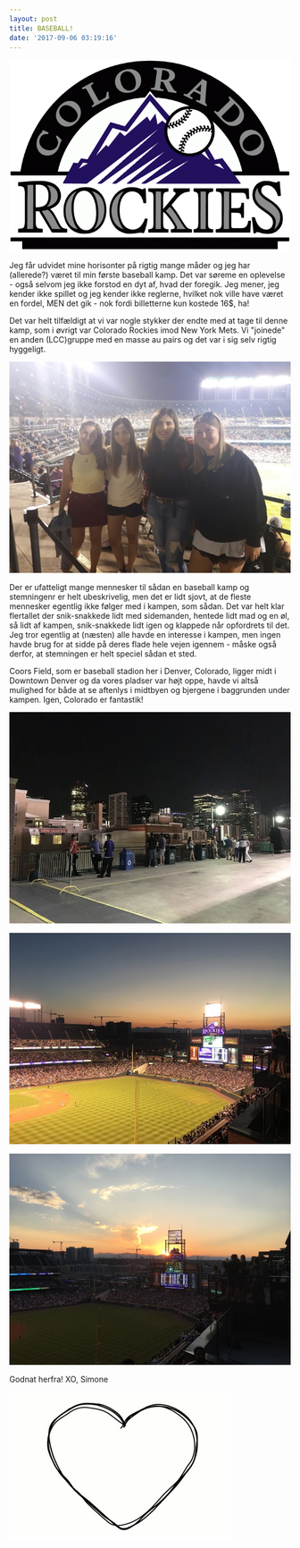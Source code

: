 ```yaml
---
layout: post
title: BASEBALL!
date: '2017-09-06 03:19:16'
---
```




![ej4v6a8q5w5gegtf7ilqbhoz7](/images/2017/09/ej4v6a8q5w5gegtf7ilqbhoz7.png)

Jeg får udvidet mine horisonter på rigtig mange måder og jeg har (allerede?) været til min første baseball kamp. Det var søreme en oplevelse - også selvom jeg ikke forstod en dyt af, hvad der foregik. Jeg mener, jeg kender ikke spillet og jeg kender ikke reglerne, hvilket nok ville have været en fordel, MEN det gik - nok fordi billetterne kun kostede 16$, ha!

Det var helt tilfældigt at vi var nogle stykker der endte med at tage til denne kamp, som i øvrigt var Colorado Rockies imod New York Mets. Vi "joinede" en anden (LCC)gruppe med en masse au pairs og det var i sig selv rigtig hyggeligt. 

![IMG_0240](/images/2017/09/IMG_0240.JPG)

Der er ufatteligt mange mennesker til sådan en baseball kamp og stemningenr er helt ubeskrivelig, men det er lidt sjovt, at de fleste mennesker egentlig ikke følger med i kampen, som sådan. Det var helt klar flertallet der snik-snakkede lidt med sidemanden, hentede lidt mad og en øl, så lidt af kampen, snik-snakkede lidt igen og klappede når opfordrets til det. Jeg tror egentlig at (næsten) alle havde en interesse i kampen, men ingen havde brug for at sidde på deres flade hele vejen igennem - måske også derfor, at stemningen er helt speciel sådan et sted. 

Coors Field, som er baseball stadion her i Denver, Colorado, ligger midt i Downtown Denver og da vores pladser var højt oppe, havde vi altså mulighed for både at se aftenlys i midtbyen og bjergene i baggrunden under kampen. 
Igen, Colorado er fantastik!

![IMG_0239](/images/2017/09/IMG_0239.JPG)

![IMG_0238](/images/2017/09/IMG_0238.JPG)

![IMG_0234](/images/2017/09/IMG_0234.JPG)

Godnat herfra!
XO, Simone

![Hjerte-2](/images/2017/09/Hjerte-2.jpg)
